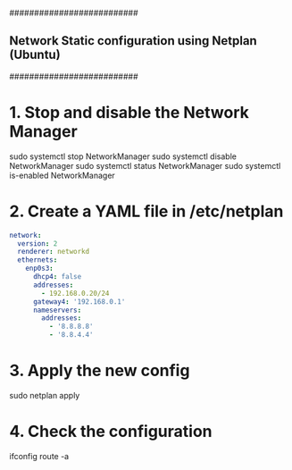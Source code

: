 ##########################

## Network Static configuration using Netplan (Ubuntu)

##########################

# 1. Stop and disable the Network Manager

sudo systemctl stop NetworkManager
sudo systemctl disable NetworkManager
sudo systemctl status NetworkManager
sudo systemctl is-enabled NetworkManager

# 2. Create a YAML file in /etc/netplan

```yaml
network:
  version: 2
  renderer: networkd
  ethernets:
    enp0s3:
      dhcp4: false
      addresses:
        - 192.168.0.20/24
      gateway4: '192.168.0.1'
      nameservers:
        addresses:
          - '8.8.8.8'
          - '8.8.4.4'
```

# 3. Apply the new config

sudo netplan apply

# 4. Check the configuration

ifconfig
route -a

